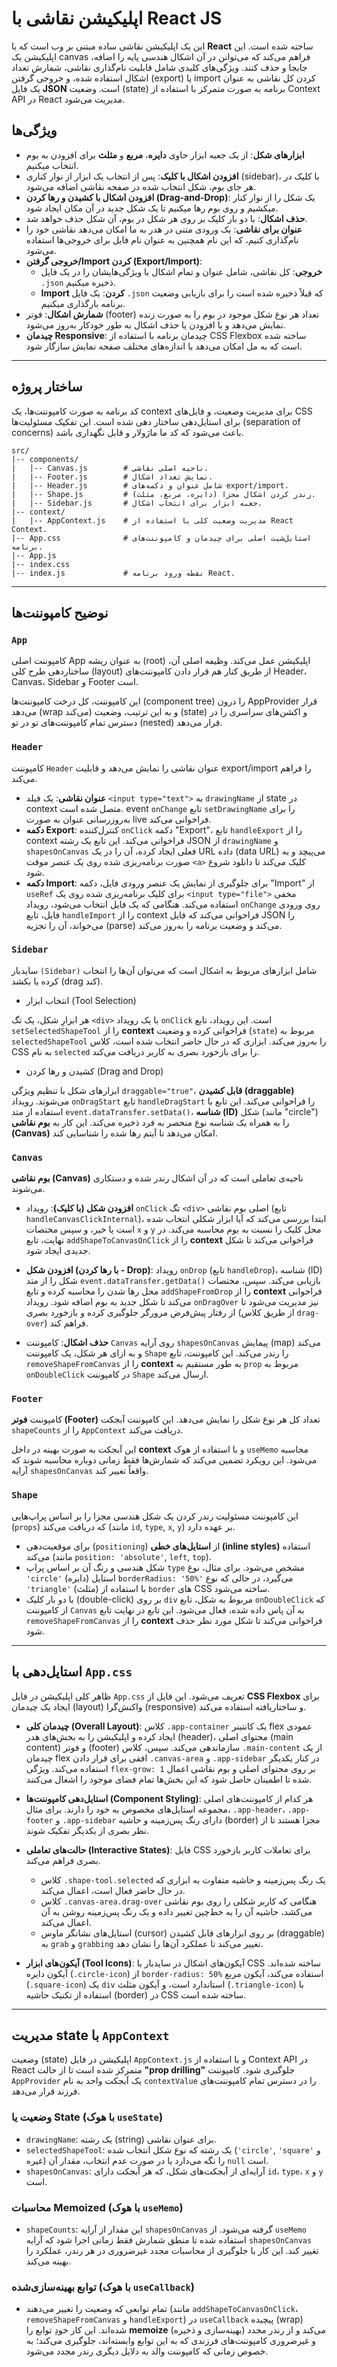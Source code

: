 # اپلیکیشن نقاشی با React JS

این یک اپلیکیشن نقاشی ساده مبتنی بر وب است که با **React** ساخته شده است. این اپلیکیشن یک canvas فراهم می‌کند که می‌توانن در آن اشکال هندسی پایه را اضافه، جابجا و حذف کنند. ویژگی‌های کلیدی شامل قابلیت نام‌گذاری نقاشی، شمارش تعداد اشکال استفاده شده، و خروجی گرفتن (export) یا import کردن کل نقاشی به عنوان یک فایل **JSON** است. وضعیت (state) برنامه به صورت متمرکز با استفاده از Context API در React مدیریت می‌شود.

## ویژگی‌ها

  * **ابزارهای شکل**: از یک جعبه ابزار حاوی **دایره**، **مربع** و **مثلث** برای افزودن به بوم انتخاب میکنیم.
  * **افزودن اشکال با کلیک**: پس از انتخاب یک ابزار از نوار کناری (sidebar)، با کلیک در هر جای بوم، شکل انتخاب شده در صفحه نقاشی اضافه می‌شود.
  * **افزودن اشکال با کشیدن و رها کردن (Drag-and-Drop)**: یک شکل را از نوار کنار میکشیم و روی بوم رها میکنیم تا یک شکل جدید در آن مکان ایجاد شود.
  * **حذف اشکال**: با دو بار کلیک بر روی هر شکل در بوم، آن شکل حذف خواهد شد.
  * **عنوان برای نقاشی**: یک ورودی متنی در هدر به ما امکان می‌دهد نقاشی خود را نام‌گذاری کنیم، که این نام همچنین به عنوان نام فایل برای خروجی‌ها استفاده می‌شود.
  * **خروجی گرفتن/Import کردن (Export/Import)**:
      * **خروجی**: کل نقاشی، شامل عنوان و تمام اشکال با ویژگی‌هایشان را در یک فایل `.json` ذخیره میکنیم.
      * **Import کردن**: یک فایل `.json` که قبلاً ذخیره شده است را برای بازیابی وضعیت برنامه بارگذاری میکنیم.
  * **شمارش اشکال**: فوتر (footer) تعداد هر نوع شکل موجود در بوم را به صورت زنده نمایش می‌دهد و با افزودن یا حذف اشکال به طور خودکار به‌روز می‌شود.
  * **چیدمان Responsive**: چیدمان برنامه با استفاده از CSS Flexbox ساخته شده است که به مل امکان می‌دهد با اندازه‌های مختلف صفحه نمایش سازگار شود.

-----

## ساختار پروژه

کد برنامه به صورت کامپوننت‌ها، یک context برای مدیریت وضعیت، و فایل‌های CSS برای استایل‌دهی ساختار دهی شده است. این تفکیک مسئولیت‌ها (separation of concerns) باعث می‌شود که کد ما ماژولار و قابل نگهداری‌ باشد.

```
src/
|-- components/
|   |-- Canvas.js        # ناحیه اصلی نقاشی.
|   |-- Footer.js        # نمایش تعداد اشکال.
|   |-- Header.js        # شامل عنوان و دکمه‌های export/import.
|   |-- Shape.js         # رندر کردن اشکال مجزا (دایره، مربع، مثلث).
|   |-- Sidebar.js       # جعبه ابزار برای انتخاب اشکال.
|-- context/
|   |-- AppContext.js    # مدیریت وضعیت کلی با استفاده از React Context.
|-- App.css              # استایل‌شیت اصلی برای چیدمان و کامپوننت‌های برنامه.
|-- App.js               
|-- index.css            
|-- index.js             # نقطه ورود برنامه React.
```

-----

## نوضیح کامپوننت‌ها

### `App`

کامپوننت اصلی App به عنوان ریشه (root) اپلیکیشن عمل می‌کند. وظیفه اصلی آن، ساختاردهی طرح کلی (layout) از طریق کنار هم قرار دادن کامپوننت‌های Header، Canvas، Sidebar و Footer است.

این کامپوننت، کل درخت کامپوننت‌ها (component tree) را درون AppProvider قرار می‌دهد (wrap می‌کند) و به این ترتیب، وضعیت (state) و اکشن‌های سراسری را در دسترس تمام کامپوننت‌های تو در تو (nested) قرار می‌دهد.

### `Header`

کامپوننت `Header` عنوان نقاشی را نمایش می‌دهد و قابلیت export/import را فراهم می‌کند.

  * **عنوان نقاشی**: یک فیلد `<input type="text">` به `drawingName` از state در context متصل شده است. event `onChange` تابع `setDrawingName` را برای به‌روزرسانی عنوان به صورت live فراخوانی می‌کند.
  * **دکمه Export**: کنترل‌کننده `onClick` دکمه "Export"، تابع `handleExport` را از context فراخوانی می‌کند. این تابع یک رشته JSON از `drawingName` و `shapesOnCanvas` فعلی ایجاد کرده، آن را در یک URL داده (data URL) می‌پیچد و به صورت برنامه‌ریزی شده روی یک عنصر موقت `<a>` کلیک می‌کند تا دانلود شروع شود.
  * **دکمه Import**: برای جلوگیری از نمایش یک عنصر ورودی فایل، دکمه "Import" از `useRef` برای کلیک برنامه‌ریزی شده روی یک `<input type="file">` مخفی استفاده می‌کند. هنگامی که یک فایل انتخاب می‌شود، رویداد `onChange` روی ورودی فایل، تابع `handleImport` را از context فراخوانی می‌کند که فایل JSON را می‌خواند، آن را تجزیه (parse) می‌کند و وضعیت برنامه را به‌روز می‌کند.

### `Sidebar`

 سایدبار `(Sidebar)` شامل ابزارهای مربوط به اشکال است که می‌توان آن‌ها را انتخاب کرده یا بکشد (drag کند).

  * انتخاب ابزار (Tool Selection)

هر ابزارِ شکل، یک تگ `<div>` با یک رویداد `onClick` است. این رویداد، تابع `setSelectedShapeTool` را از **context** فراخوانی کرده و وضعیت (`state`) مربوط به `selectedShapeTool` را به‌روز می‌کند. ابزاری که در حال حاضر انتخاب شده است، کلاس CSS به نام `selected` را برای بازخورد بصری به کاربر دریافت می‌کند.

  * کشیدن و رها کردن (Drag and Drop)

ابزارهای شکل با تنظیم ویژگی `draggable="true"`، **قابل کشیدن (draggable)** می‌شوند. رویداد `onDragStart` تابع `handleDragStart` را فراخوانی می‌کند. این تابع با استفاده از متد `event.dataTransfer.setData()`، **شناسه (ID)** شکل (مانند "circle") را به همراه یک شناسه نوع منحصر به فرد ذخیره می‌کند. این کار به **بوم نقاشی (Canvas)** امکان می‌دهد تا آیتم رها شده را شناسایی کند.

### `Canvas`

**بوم نقاشی (Canvas)** ناحیه‌ی تعاملی است که در آن اشکال رندر شده و دستکاری می‌شوند.

* **افزودن شکل (با کلیک)**: رویداد `onClick` تگ `<div>` اصلی بوم نقاشی (تابع `handleCanvasClickInternal`)، ابتدا بررسی می‌کند که آیا ابزار شکلی انتخاب شده است یا خیر، و سپس مختصات `x` و `y` محل کلیک را نسبت به بوم محاسبه می‌کند. در نهایت، تابع `addShapeToCanvasOnClick` را از **context** فراخوانی می‌کند تا شکل جدیدی ایجاد شود.

* **افزودن شکل (با رها کردن - Drop)**: رویداد `onDrop` (تابع `handleDrop`)، شناسه (ID) شکل را از متد `event.dataTransfer.getData()` بازیابی می‌کند. سپس، مختصات محل رها شدن را محاسبه کرده و تابع `addShapeFromDrop` را از **context** فراخوانی می‌کند تا شکل جدید به بوم اضافه شود. رویداد `onDragOver` نیز مدیریت می‌شود تا از رفتار پیش‌فرض مرورگر جلوگیری کرده و بازخورد بصری (از طریق کلاس `drag-over`) فراهم کند.

* **حذف اشکال**: کامپوننت `Canvas` روی آرایه `shapesOnCanvas` پیمایش (map) می‌کند و به ازای هر شکل، یک کامپوننت `Shape` را رندر می‌کند. این کامپوننت، تابع `removeShapeFromCanvas` را از **context** به طور مستقیم به `prop` مربوط به `onDoubleClick` در کامپوننت `Shape` ارسال می‌کند.

### `Footer`

کامپوننت **فوتر (Footer)** تعداد کل هر نوع شکل را نمایش می‌دهد. این کامپوننت آبجکت `shapeCounts` را از `AppContext` دریافت می‌کند.

این آبجکت به صورت بهینه در داخل **context** و با استفاده از هوک `useMemo` محاسبه می‌شود. این رویکرد تضمین می‌کند که شمارش‌ها فقط زمانی دوباره محاسبه شوند که آرایه `shapesOnCanvas` واقعاً تغییر کند.
### `Shape`

این کامپوننت مسئولیت رندر کردن یک شکل هندسی مجزا را بر اساس پراپ‌هایی (`props`) که دریافت می‌کند (مانند `id`, `type`, `x`, `y`) بر عهده دارد.

* برای موقعیت‌دهی (`positioning`) از **استایل‌های خطی (inline styles)** استفاده می‌کند (مانند `position: 'absolute'`, `left`, `top`).
* شکل هندسی و رنگ آن بر اساس پراپ `type` مشخص می‌شود. برای مثال، نوع `'circle'` (دایره) استایل `borderRadius: '50%'` می‌گیرد، در حالی که نوع `'triangle'` (مثلث) با استفاده از `border` های CSS ساخته می‌شود.
* با دو بار کلیک (double-click) بر روی `div` مربوط به شکل، تابع `onDoubleClick` که از کامپوننت `Canvas` به آن پاس داده شده، فعال می‌شود. این تابع در نهایت تابع `removeShapeFromCanvas` را از **context** فراخوانی می‌کند تا شکل مورد نظر حذف شود.

-----

## استایل‌دهی با `App.css`

ظاهر کلی اپلیکیشن در فایل `App.css` تعریف می‌شود. این فایل از **CSS Flexbox** برای ایجاد یک چیدمان (layout) واکنش‌گرا (responsive) و ساختاریافته استفاده می‌کند.

* **چیدمان کلی (Overall Layout)**: کلاس `.app-container` یک کانتینر flex عمودی ایجاد کرده و اپلیکیشن را به بخش‌های هدر (header)، محتوای اصلی (main content) و فوتر (footer) سازماندهی می‌کند. سپس، کلاس `.main-content` از یک چیدمان flex افقی برای قرار دادن `.canvas-area` و `.app-sidebar` در کنار یکدیگر استفاده می‌کند. ویژگی `flex-grow: 1` بر روی محتوای اصلی و بوم نقاشی اعمال شده تا اطمینان حاصل شود که این بخش‌ها تمام فضای موجود را اشغال می‌کنند.

* **استایل‌دهی کامپوننت‌ها (Component Styling)**: هر کدام از کامپوننت‌های اصلی مجموعه استایل‌های مخصوص به خود را دارند. برای مثال، `.app-header`، `.app-footer` و `.app-sidebar` دارای رنگ پس‌زمینه و حاشیه (border) مجزا هستند تا از نظر بصری از یکدیگر تفکیک شوند.

* **حالت‌های تعاملی (Interactive States)**: فایل CSS برای تعاملات کاربر بازخورد بصری فراهم می‌کند.
    * کلاس `.shape-tool.selected` یک رنگ پس‌زمینه و حاشیه متفاوت به ابزاری که در حال حاضر فعال است، اعمال می‌کند.
    * کلاس `.canvas-area.drag-over` هنگامی که کاربر شکلی را روی بوم نقاشی می‌کشد، حاشیه آن را به خط‌چین تغییر داده و یک رنگ پس‌زمینه روشن به آن اعمال می‌کند.
    * استایل‌های نشانگر ماوس (cursor) بر روی ابزارهای قابل کشیدن (draggable) به `grab` و `grabbing` تغییر می‌کند تا عملکرد آن‌ها را نشان دهد.

* **آیکون‌های ابزار (Tool Icons)**: آیکون‌های اشکال در سایدبار با CSS ساخته شده‌اند. آیکون دایره (`.circle-icon`) از `border-radius: 50%` استفاده می‌کند، آیکون مربع (`.square-icon`) یک `div` استاندارد است، و آیکون مثلث (`.triangle-icon`) با استفاده از تکنیک حاشیه (border) در CSS ساخته شده است.

-----

## مدیریت state با `AppContext`

وضعیت (state) اپلیکیشن در فایل `AppContext.js` و با استفاده از Context API در React متمرکز شده است تا از حالت **"prop drilling"** جلوگیری شود. کامپوننت `AppProvider` یک آبجکت واحد به نام `contextValue` را در دسترس تمام کامپوننت‌های فرزند قرار می‌دهد.

### **وضعیت یا State (با هوک `useState`)**

* `drawingName`: یک رشته (string) برای عنوان نقاشی.
* `selectedShapeTool`: یک رشته که نوع شکل انتخاب شده (`'circle'`, `'square'` و غیره) را نگه می‌دارد یا در صورت عدم انتخاب، مقدار آن `null` است.
* `shapesOnCanvas`: آرایه‌ای از آبجکت‌های شکل، که هر آبجکت دارای `id`، `type`، `x` و `y` است.

### **محاسبات Memoized (با هوک `useMemo`)**

* `shapeCounts`: این مقدار از آرایه `shapesOnCanvas` گرفته می‌شود. از `useMemo` استفاده شده تا منطق شمارش فقط زمانی اجرا شود که آرایه `shapesOnCanvas` تغییر کند. این کار با جلوگیری از محاسبات مجدد غیرضروری در هر رندر، عملکرد را بهینه می‌کند.

### **توابع بهینه‌سازی‌شده (با هوک `useCallback`)**

* تمام توابعی که وضعیت را تغییر می‌دهند (مانند `addShapeToCanvasOnClick`، `removeShapeFromCanvas` و `handleExport`) در `useCallback` پیچیده (wrap) شده‌اند. این کار خودِ توابع را **memoize** (بهینه‌سازی و ذخیره) می‌کند و از رندر مجدد و غیرضروری کامپوننت‌های فرزندی که به این توابع وابسته‌اند، جلوگیری می‌کند؛ به خصوص زمانی که کامپوننت والد به دلایل دیگری رندر مجدد می‌شود.
